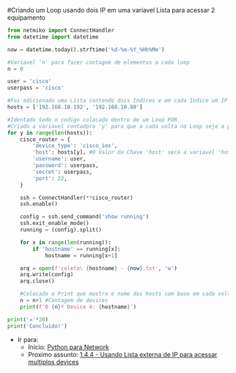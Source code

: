 #Criando um Loop usando dois IP em uma variavel Lista para acessar 2 equipamento

```python
from netmiko import ConnectHandler
from datetime import datetime

now = datetime.today().strftime('%d-%m-%Y_%Hh%Mm')

#Variavel 'n' para fazer contagem de elementos a cada loop
n = 0

user = 'cisco'
userpass = 'cisco'

#Foi adicionado uma Lista contendo dois Indices e em cada Indice um IP Address.
hosts = ['192.168.10.192', '192.168.10.80']

#Identado todo o codigo colocado dentro de um Loop FOR.
#Criado a variavel contadora 'y' para que a cada volta no Loop seja a posição do Indice dentro da Lista 'hosts'
for y in range(len(hosts)):
    cisco_router = {
        'device_type': 'cisco_ios',
        'host': hosts[y], #O Valor da Chave 'host' será a variavel 'hosts[na posição de 'y' dentro da lista 'hosts']
        'username': user,
        'password': userpass,
        'secret': userpass,
        'port': 22,
    }

    ssh = ConnectHandler(**cisco_router)
    ssh.enable()

    config = ssh.send_command('show running')
    ssh.exit_enable_mode()
    running = (config).split()

    for x in range(len(running)):
        if 'hostname' == running[x]:
            hostname = running[x+1]

    arq = open(f'coleta\ {hostname} - {now}.txt', 'w')
    arq.write(config)
    arq.close()

    #Colocado o Print que mostra o nome dos hosts com base em cada volta da executção do programa.
    n = n+1 #Contagem de devices
    print(f'O {n}º Device é: {hostname}')

print('='*20)
print('Concluido!')
```

- Ir para: 
    - Inicio: [Python para Network](https://github.com/ozumaru/CiscoDevNet---Python)
    - Proximo assunto: [1.4.4 - Usando Lista externa de IP para acessar multiplos devices](https://github.com/ozumaru/CiscoDevNet---Python/blob/master/Junção/New/1.4.4%20-%20Usando%20Lista%20externa%20de%20IP%20para%20acessar%20multiplos%20devices.md)